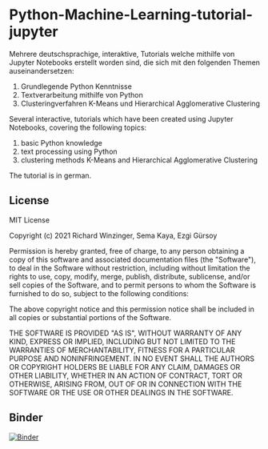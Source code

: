 # Python-Machine-Learning-tutorial-jupyter

Mehrere deutschsprachige, interaktive, Tutorials welche mithilfe von Jupyter Notebooks erstellt worden sind, die sich mit den folgenden Themen auseinandersetzen:

1. Grundlegende Python Kenntnisse
2. Textverarbeitung mithilfe von Python
3. Clusteringverfahren K-Means und Hierarchical Agglomerative Clustering

Several interactive, tutorials which have been created using Jupyter Notebooks, covering the following topics:

1. basic Python knowledge
2. text processing using Python
3. clustering methods K-Means and Hierarchical Agglomerative Clustering

The tutorial is in german.

## License
MIT License

Copyright (c) 2021 Richard Winzinger, Sema Kaya, Ezgi Gürsoy

Permission is hereby granted, free of charge, to any person obtaining a copy
of this software and associated documentation files (the "Software"), to deal
in the Software without restriction, including without limitation the rights
to use, copy, modify, merge, publish, distribute, sublicense, and/or sell
copies of the Software, and to permit persons to whom the Software is
furnished to do so, subject to the following conditions:

The above copyright notice and this permission notice shall be included in all
copies or substantial portions of the Software.

THE SOFTWARE IS PROVIDED "AS IS", WITHOUT WARRANTY OF ANY KIND, EXPRESS OR
IMPLIED, INCLUDING BUT NOT LIMITED TO THE WARRANTIES OF MERCHANTABILITY,
FITNESS FOR A PARTICULAR PURPOSE AND NONINFRINGEMENT. IN NO EVENT SHALL THE
AUTHORS OR COPYRIGHT HOLDERS BE LIABLE FOR ANY CLAIM, DAMAGES OR OTHER
LIABILITY, WHETHER IN AN ACTION OF CONTRACT, TORT OR OTHERWISE, ARISING FROM,
OUT OF OR IN CONNECTION WITH THE SOFTWARE OR THE USE OR OTHER DEALINGS IN THE
SOFTWARE.

## Binder

[![Binder](https://mybinder.org/badge_logo.svg)](https://mybinder.org/v2/gh/Richard-Wi/python-tutorial-jupyter/HEAD)
